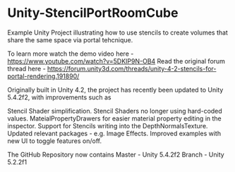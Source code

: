 # Unity-StencilPortRoomCube
Example Unity Project illustrating how to use stencils to create volumes that share the same space via portal tehcnique.

To learn more watch the demo video here - https://www.youtube.com/watch?v=5DKIP9N-OB4
Read the original forum thread here - https://forum.unity3d.com/threads/unity-4-2-stencils-for-portal-rendering.191890/

Originally built in Unity 4.2, the project has recently been updated to Unity 5.4.2f2, with improvements such as

  Stencil Shader simplification.
  Stencil Shaders no longer using hard-coded values.
  MateialPropertyDrawers for easier material property editing in the inspector.
  Support for Stencils writing into the DepthNormalsTexture.
  Updated relevant packages - e.g. Image Effects.
  Improved examples with new UI to toggle features on/off.
  
The GitHub Repository now contains
Master - Unity 5.4.2f2
Branch - Unity 5.2.2f1
